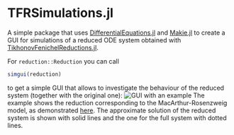 # TFRSimulations.jl 
A simple package that uses
[DifferentialEquations.jl](https://docs.sciml.ai/DiffEqDocs/stable/) and
[Makie.jl](https://docs.makie.org/stable/) to create a GUI for simulations of a
reduced ODE system obtained with
[TikhonovFenichelReductions.jl](https://jo-ap.github.io/TikhonovFenichelReductions.jl/stable/).

For `reduction::Reduction` you can call 
```julia 
simgui(reduction)
```
to get a simple GUI that allows to investigate the behaviour of the reduced
system (together with the original one):
![GUI with an example](https://github.com/jo-ap/TFRSimulations/example.png)
The example shows the reduction corresponding to the MacArthur-Rosenzweig model,
as demonstrated
[here](https://jo-ap.github.io/TikhonovFenichelReductions.jl/stable/gettingstarted/).
The approximate solution of the reduced system is shown with solid lines and the
one for the full system with dotted lines.
